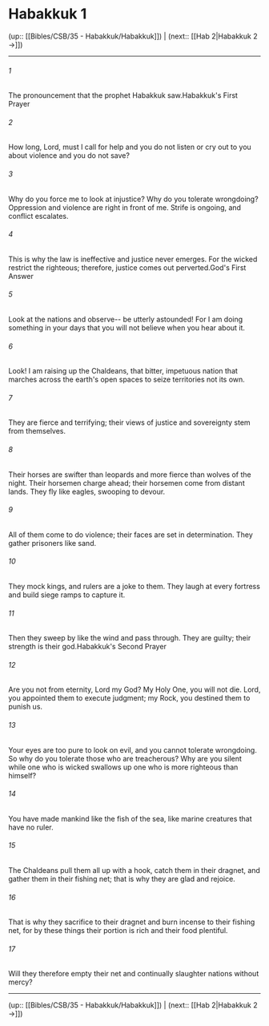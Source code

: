 # Habakkuk 1

(up:: [[Bibles/CSB/35 - Habakkuk/Habakkuk]]) | (next:: [[Hab 2|Habakkuk 2 →]])

***


###### 1 
The pronouncement that the prophet Habakkuk saw.Habakkuk's First Prayer 

###### 2 
How long, Lord, must I call for help and you do not listen or cry out to you about violence and you do not save? 

###### 3 
Why do you force me to look at injustice? Why do you tolerate wrongdoing? Oppression and violence are right in front of me. Strife is ongoing, and conflict escalates. 

###### 4 
This is why the law is ineffective and justice never emerges. For the wicked restrict the righteous; therefore, justice comes out perverted.God's First Answer 

###### 5 
Look at the nations and observe-- be utterly astounded! For I am doing something in your days that you will not believe when you hear about it. 

###### 6 
Look! I am raising up the Chaldeans, that bitter, impetuous nation that marches across the earth's open spaces to seize territories not its own. 

###### 7 
They are fierce and terrifying; their views of justice and sovereignty stem from themselves. 

###### 8 
Their horses are swifter than leopards and more fierce than wolves of the night. Their horsemen charge ahead; their horsemen come from distant lands. They fly like eagles, swooping to devour. 

###### 9 
All of them come to do violence; their faces are set in determination. They gather prisoners like sand. 

###### 10 
They mock kings, and rulers are a joke to them. They laugh at every fortress and build siege ramps to capture it. 

###### 11 
Then they sweep by like the wind and pass through. They are guilty; their strength is their god.Habakkuk's Second Prayer 

###### 12 
Are you not from eternity, Lord my God? My Holy One, you will not die. Lord, you appointed them to execute judgment; my Rock, you destined them to punish us. 

###### 13 
Your eyes are too pure to look on evil, and you cannot tolerate wrongdoing. So why do you tolerate those who are treacherous? Why are you silent while one who is wicked swallows up one who is more righteous than himself? 

###### 14 
You have made mankind like the fish of the sea, like marine creatures that have no ruler. 

###### 15 
The Chaldeans pull them all up with a hook, catch them in their dragnet, and gather them in their fishing net; that is why they are glad and rejoice. 

###### 16 
That is why they sacrifice to their dragnet and burn incense to their fishing net, for by these things their portion is rich and their food plentiful. 

###### 17 
Will they therefore empty their net and continually slaughter nations without mercy?

***

(up:: [[Bibles/CSB/35 - Habakkuk/Habakkuk]]) | (next:: [[Hab 2|Habakkuk 2 →]])
